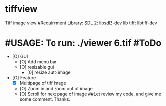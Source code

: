 # tiffview
Tiff image view
#Requirement
Library:
    SDL 2: libsdl2-dev
    lib tiff: libtiff-dev

#USAGE: 
To run:
    ./viewer 6.tif
#ToDo
========
- [O] GUI
	- [O] Add menu bar
	- [O] resizable gui
        - [0] resize auto image
- [O] Feature
	- [x] Multipage of tiff image
	- [O] Zoom in and zoom out of image
	- [O] Scroll for next page of image
##Let review my code, and give me some comment. Thanks.
